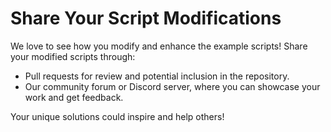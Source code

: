 # Share Your Script Modifications

We love to see how you modify and enhance the example scripts! Share your modified scripts through:
- Pull requests for review and potential inclusion in the repository.
- Our community forum or Discord server, where you can showcase your work and get feedback.

Your unique solutions could inspire and help others!
